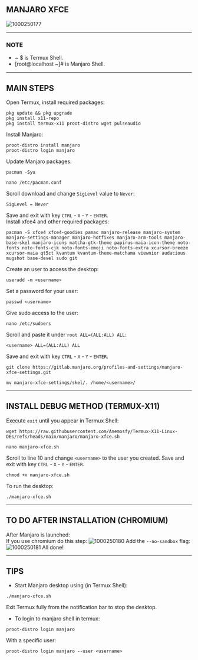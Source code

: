 ## MANJARO XFCE
![1000250177](https://github.com/user-attachments/assets/a792198d-7804-41de-ae53-b10025ff483b)

---
### NOTE
* ~ $ is Termux Shell.
* [root@localhost ~]# is Manjaro Shell.
---
## MAIN STEPS
Open Termux, install required packages:
```
pkg update && pkg upgrade
pkg install x11-repo
pkg install termux-x11 proot-distro wget pulseaudio
```
Install Manjaro:
```
proot-distro install manjaro
proot-distro login manjaro
```
Update Manjaro packages:
```
pacman -Syu
```
```
nano /etc/pacman.conf
```
Scroll download and change ```SigLevel``` value to ```Never```:
```
SigLevel = Never
```
Save and exit with key ```CTRL``` - ```X``` - ```Y``` - ```ENTER```.
<br>
Install xfce4 and other required packages:
```
pacman -S xfce4 xfce4-goodies pamac manjaro-release manjaro-system manjaro-settings-manager manjaro-hotfixes manjaro-arm-tools manjaro-base-skel manjaro-icons matcha-gtk-theme papirus-maia-icon-theme noto-fonts noto-fonts-cjk noto-fonts-emoji noto-fonts-extra xcursor-breeze xcursor-maia qt5ct kvantum kvantum-theme-matchama viewnior audacious mugshot base-devel sudo git
```
Create an user to access the desktop:
```
useradd -m <username>
```
Set a password for your user:
```
passwd <username>
```
Give sudo access to the user:
```
nano /etc/sudoers
```
Scroll and paste it under ```root ALL=(ALL:ALL) ALL```:
```
<username> ALL=(ALL:ALL) ALL
```
Save and exit with key ```CTRL``` - ```X``` - ```Y``` - ```ENTER```.
```
git clone https://gitlab.manjaro.org/profiles-and-settings/manjaro-xfce-settings.git
```
```
mv manjaro-xfce-settings/skel/. /home/<username>/
```
---
## INSTALL DEBUG METHOD (TERMUX-X11)
Execute ```exit``` until you appear in Termux Shell:
```
wget https://raw.githubusercontent.com/Anemosfy/Termux-X11-Linux-DEs/refs/heads/main/manjaro/manjaro-xfce.sh
```
```
nano manjaro-xfce.sh
```
Scroll to line 10 and change ```<username>``` to the user you created. Save and exit with key ```CTRL``` - ```X``` - ```Y``` - ```ENTER```.
```
chmod +x manjaro-xfce.sh
```
To run the desktop:
```
./manjaro-xfce.sh
```
---
## TO DO AFTER INSTALLATION (CHROMIUM)
After Manjaro is launched:
<br>
If you use chromium do this step:
![1000250180](https://github.com/user-attachments/assets/c7ac6202-3e9e-43cf-a8c9-d5d9d6786ec7)
Add the ```--no-sandbox``` flag:
![1000250181](https://github.com/user-attachments/assets/38ad3a82-ac3e-4824-8f13-66c460d0239d)
All done!

---
## TIPS
* Start Manjaro desktop using (in Termux Shell):
```
./manjaro-xfce.sh
```
Exit Termux fully from the notification bar to stop the desktop.
* To login to manjaro shell in termux:
```
proot-distro login manjaro
```
With a specific user:
```
proot-distro login manjaro --user <username>
```
